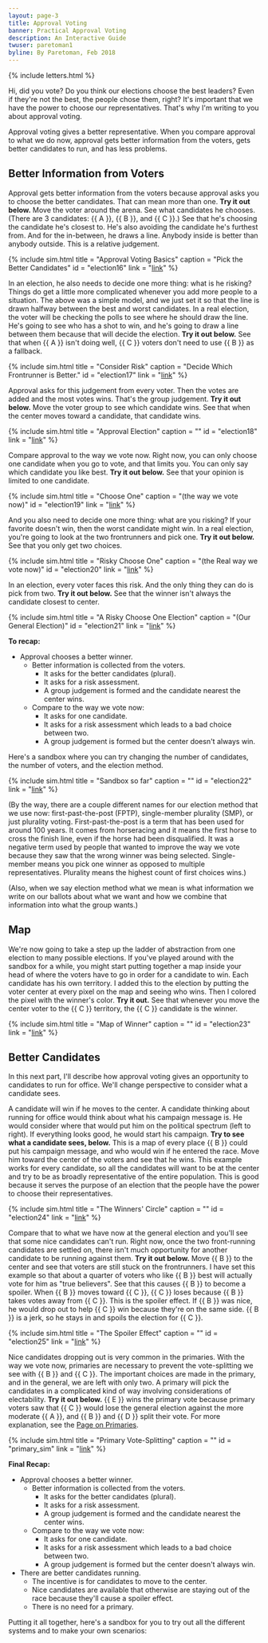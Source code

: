 ```yaml
---
layout: page-3
title: Approval Voting
banner: Practical Approval Voting
description: An Interactive Guide
twuser: paretoman1
byline: By Paretoman, Feb 2018
---
```

{% include letters.html %}

Hi, did you vote? Do you think our elections choose the best leaders? Even if they're not the best, the people chose them, right? It's important that we have the power to choose our representatives. That's why I'm writing to you about approval voting.

Approval voting gives a better representative. When you compare approval to what we do now, approval gets better information from the voters, gets better candidates to run, and has less problems.

## Better Information from Voters

Approval gets better information from the voters because approval asks you to choose the better candidates. That can mean more than one. **Try it out below.** Move the voter around the arena. See what candidates he chooses. (There are 3 candidates: {{ A }}, {{ B }}, and {{ C }}.) See that he's choosing the candidate he's closest to. He's also avoiding the candidate he's furthest from. And for the in-between, he draws a line. Anybody inside is better than anybody outside. This is a relative judgement.

{% include sim.html
title = "Approval Voting Basics"
caption = "Pick the Better Candidates"
id = "election16"
link = "[link](http://127.0.0.1:4000/ballot/sandbox/?v=2.5&m=H4sIAAAAAAAAA3WSQW7EMAhF7-K1VQUbDJOrRDnJqD17wU-RKlWjLABjP_-P825HO6_LVxf1u19ikplmNqQyu-_epLZIeJeIqmc7j960ne1HjtabtVN6W7krm57h6P--7MTHzutjJ_l1lwhwGZQoECUYYW0ZkgJEM-Z1M8NrN0dycnHI3jMGAcxQKtsHxmLRqYIqKSONH1uo1AwgTUgT0oQ0k3Tl9Ni4OApvYlX6yJYWrvZo2Su7Op4kgdesRPc5_YtUnKrzDkjU1140BmZCQJ4hz5iX8V6GUfOtzxiXYXQdBEwupr6gLNsWStwCsVCwGLWjwDnrY5N8UqHAeTF_fhmnGc9s-uxa61gKgAEwEBOICYBh-5ZAT8ALZEXJ-rL8y4rz_QuHr_l18gIAAA)"
%}

In an election, he also needs to decide one more thing: what is he risking? Things do get a little more complicated whenever you add more people to a situation. The above was a simple model, and we just set it so that the line is drawn halfway between the best and worst candidates. In a real election, the voter will be checking the polls to see where he should draw the line. He's going to see who has a shot to win, and he's going to draw a line between them because that will decide the election. **Try it out below.** See that when {{ A }} isn't doing well, {{ C }} voters don't need to use {{ B }} as a fallback.

{% include sim.html
title = "Consider Risk"
caption = "Decide Which Frontrunner is Better."
id = "election17"
link = "[link](http://127.0.0.1:4000/ballot/sandbox/?v=2.5&m=H4sIAAAAAAAAA3WSXW7EIAyE78IzqjDYGHKVKCdZtWevzaeVKlWrPPiXYWbIq7Ry3bfPKupPvcUkMo2sS2b2PLVIrsj2KntnPcrVatFylR9ppRYrl9QyYyuGHqHVf19M1sfJ_jgJ_LxLkoKMbHQacBAlGGEeIhIURCPGhSPCPsMeSNHscnZ6JwDTlcrOgT5pOtWiCpQe0tMuqT1dAGl0BiANkIadtfhycbIB3kAsGHrgMkmBKVj7OwnAOxWrnnP6F1JRqs5LQFH3aRqWmRAQatAz_DJezBBqfvgZdhlCZyMgcuL6BGXakZDkJhATBhOrHQbOWccgH1QwcF7M3z-NM1xvb-qomn0krUaQg7QAXJBZAC6jCZ8F3oLWSlpfFv9ZEvv-BUf8SXr0AgAA)"
%}

Approval asks for this judgement from every voter. Then the votes are added and the most votes wins. That's the group judgement. **Try it out below.** Move the voter group to see which candidate wins. See that when the center moves toward a candidate, that candidate wins.

{% include sim.html
title = "Approval Election"
caption = ""
id = "election18"
link = "[link](http://127.0.0.1:4000/ballot/sandbox/?v=2.5&m=H4sIAAAAAAAAA3WSW2rEMAxF9-JvUyJZD0-2ErKSoV17ZR8ChTLkQ5JlH19d592Odl5XRhfLu1_iUplVprIyv-_eZG0R966Sqx7tPHqzdrYfOVpv3k7pLWpXNbPC0f991ZkfO6-PneKvu0SAi1KiQIzghCCUALGKdd2o8NqrWpxaVNlSVQlg1Kh8H1AwmlSTqihagx9bqCwPZDeG0oA0II0iXeUeG4Md8AajStdq2catRJ5En6SA11iJ7XP2F2mxr7HkHZBor73oGObIcwZ15Dl-Oe_lDOq59Tl2OYPGQcCuwPWAEr5HWOICRKAgsDpRkJxNDMpBhYLkxfL5ZZLmfLzpo9taZ6QJcMomTYATMRPgdBbRM-FNZM0l68vrL1uc719_EIbQ8gIAAA)"
%}

Compare approval to the way we vote now. Right now, you can only choose one candidate when you go to vote, and that limits you. You can only say which candidate you like best. **Try it out below.** See that your opinion is limited to one candidate.

{% include sim.html
title = "Choose One"
caption = "(the way we vote now)"
id = "election19"
link = "[link](http://127.0.0.1:4000/ballot/sandbox/?v=2.5&m=H4sIAAAAAAAAA3WSUW4FIQhF9-K3aURBmNnK5K2kadde8OQlTZpmPhDB4704n220-3l8d1F_9UfUcjVzNUVyZa9Xb1ItUj3Xqny1e_Sm7W7fo_Vm7ZbedjZlzTOM_ufLSvxbuf6tyDhXiQCXSYoAUYIR9pEhKUA0Y163MlynOJOTm1NOz5wEMFPJ7ByYm00nC7KkzPQ9jlCpEUBaCFqLOqSVpCeHR-OmBG9hVXpOuGnhqkfLXtnV-V4k8Fm10HNOfyMVp-o8AxL1OpvGwEwIGDWMGvMy3sswan70GeMyjO5BwOTG5Iay7VgocRvERsFm1I4C56zPQ_JFhgLnxfz9yzjFeM-mr661j6UAGAADMYGYABh2bgn0BLxAVpSsD8u_rDhfPzoOPd_xAgAA)"
%}

And you also need to decide one more thing: what are you risking? If your favorite doesn't win, then the worst candidate might win. In a real election, you're going to look at the two frontrunners and pick one. **Try it out below.** See that you only get two choices.

{% include sim.html
title = "Risky Choose One"
caption = "(the Real way we vote now)"
id = "election20"
link = "[link](http://127.0.0.1:4000/ballot/sandbox/?v=2.5&m=H4sIAAAAAAAAA3WSUW4FIQhF9-K3aQRBnNnK5K2kadde8OQlTZpmPhDB4704n220-3lidbF49UfMc6W5UpFc-evVm1SLVM81K5_tHr1Zu9v3aL15u6W3lU1Ziwyj__mysv-tXP9WZJyrRICLkiJAjOCEdWRIChDLmNfNDNcpanJyU-X0qBLAqJH5OaCLzSDbZEnR9D2OUK0RQJpKYRIgzSQ9Obwu1bgowZtYlcOwwlWPlb2ya_peJPCZtbBzzn4jDacWPAMS7TqbzsBcCBh1jDrzct7LMepx9DnjcoyuQcDkYuoLyvJjocQtEAsFi1EHCoKzwYBikqEgeLF4_zJBcb9n02e32sfSBrjlkDbAjZgNcDub6NnwNrJ2yfrw_MuK8_UDDhY9OfECAAA)"
%}

In an election, every voter faces this risk. And the only thing they can do is pick from two. **Try it out below.** See that the winner isn't always the candidate closest to center.

{% include sim.html
title = "A Risky Choose One Election"
caption = "(Our General Election)"
id = "election21"
link = "[link](http://127.0.0.1:4000/ballot/sandbox/?v=2.5&m=H4sIAAAAAAAAA3WSUW4FIQhF9-K3aURAnNnKy1tJ0669yMkkTZpmPi6CHi84n220-_WK1cXi3V9impFlNEUy8ve7NzlbRHeXqLW2e_Rm7W7fo_Xm7ZbeVm7KWqSM_ufLyv63cv1bkVFXyXEgehKTBBbEEEcWkhbEUvNCTbkqO5OUySlldiZmpoCZRtLrwAQzg9VmddUBHWV1niFAUkiqCCT147fndzYuSvCUZqUYVrgTyBPMJ0jg63RsVufsN9JWXWPBQ2DRrko6I3NBJkkadeblvJjTqEf5c8blNLoGQpOLqS8oy6uFY26BWDhYjDpwEJwNBhTKCgfBi8Xz0wTF_cyma7eTp6U9ECnSBrgxswFuJ4mfDW9jax9bH57_2TH29QPStld28wIAAA)"
%}

**To recap:**

- Approval chooses a better winner.
  - Better information is collected from the voters.
    - It asks for the better candidates (plural).
    - It asks for a risk assessment.
    - A group judgement is formed and the candidate nearest the center wins.
  - Compare to the way we vote now:
    - It asks for one candidate.
    - It asks for a risk assessment which leads to a bad choice between two.
    - A group judgement is formed but the center doesn't always win.

Here's a sandbox where you can try changing the number of candidates, the number of voters, and the election method.

{% include sim.html
title = "Sandbox so far"
caption = ""
id = "election22"
link = "[link](http://127.0.0.1:4000/ballot/sandbox/?v=2.5&m=H4sIAAAAAAAAA3WSTWoDMQxG7-K1KZZtWZpcZZgbhO66Ks3ZK-sxUCghC_365fPn-S6tPM7TVpVpVz1ljshmZF0kMr2uWmSvyPAqlvUoj1bLLI_yklZq0axXbMXQIrT67xcTfzs53k6Cv9kiuTFqeX1-PZ-lSq-yle6VzgqqZBLQJIsQomRGDAnBkCO7PdjR7MGWCIHpEcD0SVPzQAfTjcqpjjwwWkrr2xfJwYA0IA1II0hnOFplLy424A2uL8mYiduJ3Em_kwCeYyczz82_yLnyb6bxNkicRzYVExV52mkiT_FLlSYXVUt9il3KRVcjYNfC9QVlKe8TQhaIhYKF1YYC46xhkA0qFBgvZvdnZAz99iYef7-2cSUH6JIkB-iIcYCuNNHj8BxZvmV9aHx5m_PzC3qiSpQGAwAA)"
%}

(By the way, there are a couple different names for our election method that we use now: first-past-the-post (FPTP), single-member plurality (SMP), or just plurality voting. First-past-the-post is a term that has been used for around 100 years. It comes from horseracing and it means the first horse to cross the finish line, even if the horse had been disqualified. It was a negative term used by people that wanted to improve the way we vote because they saw that the wrong winner was being selected. Single-member means you pick one winner as opposed to multiple representatives. Plurality means the highest count of first choices wins.)

(Also, when we say election method what we mean is what information we write on our ballots about what we want and how we combine that information into what the group wants.)

## Map 

We're now going to take a step up the ladder of abstraction from one election to many possible elections. If you've played around with the sandbox for a while, you might start putting together a map inside your head of where the voters have to go in order for a candidate to win. Each candidate has his own territory. I added this to the election by putting the voter center at every pixel on the map and seeing who wins. Then I colored the pixel with the winner's color. **Try it out.** See that whenever you move the center voter to the {{ C }} territory, the {{ C }} candidate is the winner.

{% include sim.html
title = "Map of Winner"
caption = ""
id = "election23"
link = "[link](http://127.0.0.1:4000/ballot/sandbox/?v=2.5&m=H4sIAAAAAAAAA3WSW2rEMAxF9-JvUyJbspRsJcxKhnbtlXUIFMqQD72s4ys573a06759dVF_9Vt0pqfpDZH07PXqTfYRmdHFK57tOnrTdrUfOVpv1i7pbeWpLHqao__7shIfK-fHSvL3XSLAZRDOulGUyDALkwJE0-Z1M81Z2ZGcTA6pxpGYkYZBhpK0ahhghhMF0VkN8yihY-9AqjAhTUgT0kzSndvrsg8uTsCbjCrF0MJtRx5nPE4C77kdrT79i9RV16jzDkjUs5LGwgx5Nkgiz9iX8V4Gxbz0WRAx6DowrGux9QVlWY2wxS12tVCwWLWjwOl1FuS8mKPAeTF_fhmnGM9u-uy684wUAEOKFAADMQEwjCR6Al4gK7asL8u_bHO-fwFyRTIr8gIAAA)"
%}

## Better Candidates

In this next part, I'll describe how approval voting gives an opportunity to candidates to run for office. We'll change perspective to consider what a candidate sees.

A candidate will win if he moves to the center. A candidate thinking about running for office would think about what his campaign message is. He would consider where that would put him on the political spectrum (left to right). If everything looks good, he would start his campaign. **Try to see what a candidate sees, below.** This is a map of every place {{ B }} could put his campaign message, and who would win if he entered the race. Move him toward the center of the voters and see that he wins. This example works for every candidate, so all the candidates will want to be at the center and try to be as broadly representative of the entire population. This is good because it serves the purpose of an election that the people have the power to choose their representatives.

{% include sim.html
title = "The Winners' Circle"
caption = ""
id = "election24"
link = "[link](http://127.0.0.1:4000/ballot/sandbox/?v=2.5&m=H4sIAAAAAAAAA3WSW2rEMAxF9-JvUSxZspXZSpiVlHbtlX0IFEoZhms9cnIl57P19rrvlaK53nK7S3ipaYp1f7-l6W7Q6FL_HY_26tK8vdq39iYt2kulzeqq4irp8udXlfy3cv1bKf5-lypwNcJyMEqcKJCJlAH10qTnOlkrTiVNj1UzhEHMieI8YGBsESURlNGPUd07UDJFshJIA9Io0q2iNE46FsKoKlYlP7h90Odgz6GA99gHPz78N9LneY0v7gGLfp1ksLDAXjBoYC_YV3BfASUwFolcR2ZHWNdk6xPKjDPCNjfZ1cTBZEkLB4tnFwtagwgHixtbzyezKOazGxniO89ICTD1kBJgYiYBZpDET8JLbOW29RH1lW3O1w83jKme8AIAAA)"
%}

Compare that to what we have now at the general election and you'll see that some nice candidates can't run. Right now, once the two front-running candidates are settled on, there isn't much opportunity for another candidate to be running against them. **Try it out below.** Move {{ B }} to the center and see that voters are still stuck on the frontrunners. I have set this example so that about a quarter of voters who like {{ B }} best will actually vote for him as "true believers". See that this causes {{ B }} to become a spoiler. When {{ B }} moves toward {{ C }}, {{ C }} loses because {{ B }} takes votes away from {{ C }}. This is the spoiler effect. If {{ B }} was nice, he would drop out to help {{ C }} win because they're on the same side. {{ B }} is a jerk, so he stays in and spoils the election for {{ C }}. 

{% include sim.html
title = "The Spoiler Effect"
caption = ""
id = "election25"
link = "[link](http://127.0.0.1:4000/ballot/sandbox/?v=2.5&m=H4sIAAAAAAAAA3WSW2rtMAxF5-JvUyxZtpQzlXBGUtqxV9YiUO6l5GPr4axsyflso73u21eXsHe_dVuXoSeSK2vj_e5NzhGxzN1OPttr9Gbt1b5H6221l_S281D2PKWptz7-fbIZ2fyvXp3rz46M-poIfFHS9DBTjGwhG0kPYqnBmauqmpwsqpRbTYymMIoaxVUvKJgcorIggzJHGdWzBUgT0oQ0Ic0k3dLzOQc3J5wWo0oxrHAnkCfQJ0jgPU9g5cN-I20Xy5ybwKJdVVwsbAmiFLG32NfiyhaU5eVvBXKV7IEw5GbrG8peNcIxt9nVxsFmSY4D511nQT7JcODcmD9_DbvxeHbTZ7dTZ6QAGFKkABiYCYABMPAT8AJbcWx9rPzLDufrB89U4yz0AgAA)"
%}

Nice candidates dropping out is very common in the primaries. With the way we vote now, primaries are necessary to prevent the vote-splitting we see with {{ B }} and {{ C }}. The important choices are made in the primary, and in the general, we are left with only two. A primary will pick the candidates in a complicated kind of way involving considerations of electability. **Try it out below.** {{ E }} wins the primary vote because primary voters saw that {{ C }} would lose the general election against the more moderate {{ A }}, and {{ B }} and {{ D }} split their vote. For more explanation, see the [Page on Primaries](primaries).

{% include sim.html
title = "Primary Vote-Splitting"
caption = ""
id = "primary_sim"
link = "[link](http://127.0.0.1:4000/ballot/sandbox/?v=2.5&m=H4sIAAAAAAAAA3WSW24DIQxF98I3qrCxwcxWRllJ1K69hqMqUqpoPowfHF-beZZWrvuOUcXbo94yvYpFnlRXxnTHVsZEzinrVn88apF9bUgW-y7ucooz0cvVarFylR8ptXi5pJaR1ZmbaVr992UmPmbWx4y000oEuCguAsQwjhmYFCCWNtt5mnXEaXIyqIKXGE0DRo1gYnoaMDrxAm-dC70dobpXAKkjqEPqkHqS7lwW3y4eXIfZGVeq1l4t0wZ2z2vyOurrmPhbT1-zw7D3FjZOa5s8DbKN4Z0lumCUIJKdHTpv6Azv8-j1OL2c4UfDMPhg8AFl-NHaU8gAMVAw1jETBZO7k_XPjoeCySvOv99okoy3XU1GCoDBSIGYQEwADICBnoAXyIot6yt_j7U5379wAhm1IgMAAA)"
%}

**Final Recap:**

- Approval chooses a better winner.
  - Better information is collected from the voters.
    - It asks for the better candidates (plural).
    - It asks for a risk assessment.
    - A group judgement is formed and the candidate nearest the center wins.
  - Compare to the way we vote now:
    - It asks for one candidate.
    - It asks for a risk assessment which leads to a bad choice between two.
    - A group judgement is formed but the center doesn't always win.
- There are better candidates running.
  - The incentive is for candidates to move to the center.
  - Nice candidates are available that otherwise are staying out of the race because they'll cause a spoiler effect.
  - There is no need for a primary.

Putting it all together, here's a sandbox for you to try out all the different systems and to make your own scenarios: